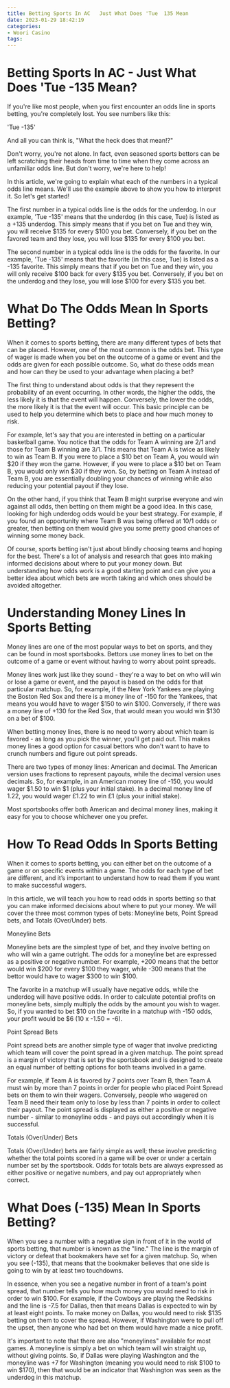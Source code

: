 ```yaml
---
title: Betting Sports In AC   Just What Does 'Tue  135 Mean
date: 2023-01-29 18:42:19
categories:
- Woori Casino
tags:
---
```



#  Betting Sports In AC - Just What Does 'Tue -135 Mean?

If you're like most people, when you first encounter an odds line in sports betting, you're completely lost. You see numbers like this:

'Tue -135'

And all you can think is, "What the heck does that mean!?"

Don't worry, you're not alone. In fact, even seasoned sports bettors can be left scratching their heads from time to time when they come across an unfamiliar odds line. But don't worry, we're here to help!

In this article, we're going to explain what each of the numbers in a typical odds line means. We'll use the example above to show you how to interpret it. So let's get started!

The first number in a typical odds line is the odds for the underdog. In our example, 'Tue -135' means that the underdog (in this case, Tue) is listed as a +135 underdog. This simply means that if you bet on Tue and they win, you will receive $135 for every $100 you bet. Conversely, if you bet on the favored team and they lose, you will lose $135 for every $100 you bet.

The second number in a typical odds line is the odds for the favorite. In our example, 'Tue -135' means that the favorite (in this case, Tue) is listed as a -135 favorite. This simply means that if you bet on Tue and they win, you will only receive $100 back for every $135 you bet. Conversely, if you bet on the underdog and they lose, you will lose $100 for every $135 you bet.

#  What Do The Odds Mean In Sports Betting?

When it comes to sports betting, there are many different types of bets that can be placed. However, one of the most common is the odds bet. This type of wager is made when you bet on the outcome of a game or event and the odds are given for each possible outcome. So, what do these odds mean and how can they be used to your advantage when placing a bet?

The first thing to understand about odds is that they represent the probability of an event occurring. In other words, the higher the odds, the less likely it is that the event will happen. Conversely, the lower the odds, the more likely it is that the event will occur. This basic principle can be used to help you determine which bets to place and how much money to risk.

For example, let's say that you are interested in betting on a particular basketball game. You notice that the odds for Team A winning are 2/1 and those for Team B winning are 3/1. This means that Team A is twice as likely to win as Team B. If you were to place a $10 bet on Team A, you would win $20 if they won the game. However, if you were to place a $10 bet on Team B, you would only win $30 if they won. So, by betting on Team A instead of Team B, you are essentially doubling your chances of winning while also reducing your potential payout if they lose.

On the other hand, if you think that Team B might surprise everyone and win against all odds, then betting on them might be a good idea. In this case, looking for high underdog odds would be your best strategy. For example, if you found an opportunity where Team B was being offered at 10/1 odds or greater, then betting on them would give you some pretty good chances of winning some money back.

Of course, sports betting isn't just about blindly choosing teams and hoping for the best. There's a lot of analysis and research that goes into making informed decisions about where to put your money down. But understanding how odds work is a good starting point and can give you a better idea about which bets are worth taking and which ones should be avoided altogether.

#  Understanding Money Lines In Sports Betting

Money lines are one of the most popular ways to bet on sports, and they can be found in most sportsbooks. Bettors use money lines to bet on the outcome of a game or event without having to worry about point spreads.

Money lines work just like they sound - they're a way to bet on who will win or lose a game or event, and the payout is based on the odds for that particular matchup. So, for example, if the New York Yankees are playing the Boston Red Sox and there is a money line of -150 for the Yankees, that means you would have to wager $150 to win $100. Conversely, if there was a money line of +130 for the Red Sox, that would mean you would win $130 on a bet of $100.

When betting money lines, there is no need to worry about which team is favored - as long as you pick the winner, you'll get paid out. This makes money lines a good option for casual bettors who don't want to have to crunch numbers and figure out point spreads.

There are two types of money lines: American and decimal. The American version uses fractions to represent payouts, while the decimal version uses decimals. So, for example, in an American money line of -150, you would wager $1.50 to win $1 (plus your initial stake). In a decimal money line of 1.22, you would wager £1.22 to win £1 (plus your initial stake).

Most sportsbooks offer both American and decimal money lines, making it easy for you to choose whichever one you prefer.

#  How To Read Odds In Sports Betting

When it comes to sports betting, you can either bet on the outcome of a game or on specific events within a game. The odds for each type of bet are different, and it’s important to understand how to read them if you want to make successful wagers.

In this article, we will teach you how to read odds in sports betting so that you can make informed decisions about where to put your money. We will cover the three most common types of bets: Moneyline bets, Point Spread bets, and Totals (Over/Under) bets.

Moneyline Bets

Moneyline bets are the simplest type of bet, and they involve betting on who will win a game outright. The odds for a moneyline bet are expressed as a positive or negative number. For example, +200 means that the bettor would win $200 for every $100 they wager, while -300 means that the bettor would have to wager $300 to win $100.

The favorite in a matchup will usually have negative odds, while the underdog will have positive odds. In order to calculate potential profits on moneyline bets, simply multiply the odds by the amount you wish to wager. So, if you wanted to bet $10 on the favorite in a matchup with -150 odds, your profit would be $6 (10 x -1.50 = -6).

Point Spread Bets

Point spread bets are another simple type of wager that involve predicting which team will cover the point spread in a given matchup. The point spread is a margin of victory that is set by the sportsbook and is designed to create an equal number of betting options for both teams involved in a game.

For example, if Team A is favored by 7 points over Team B, then Team A must win by more than 7 points in order for people who placed Point Spread bets on them to win their wagers. Conversely, people who wagered on Team B need their team only to lose by less than 7 points in order to collect their payout. The point spread is displayed as either a positive or negative number - similar to moneyline odds - and pays out accordingly when it is successful.

Totals (Over/Under) Bets

Totals (Over/Under) bets are fairly simple as well; these involve predicting whether the total points scored in a game will be over or under a certain number set by the sportsbook. Odds for totals bets are always expressed as either positive or negative numbers, and pay out appropriately when correct.

#  What Does (-135) Mean In Sports Betting?

When you see a number with a negative sign in front of it in the world of sports betting, that number is known as the "line." The line is the margin of victory or defeat that bookmakers have set for a given matchup. So, when you see (-135), that means that the bookmaker believes that one side is going to win by at least two touchdowns.

In essence, when you see a negative number in front of a team's point spread, that number tells you how much money you would need to risk in order to win $100. For example, if the Cowboys are playing the Redskins and the line is -7.5 for Dallas, then that means Dallas is expected to win by at least eight points. To make money on Dallas, you would need to risk $135 betting on them to cover the spread. However, if Washington were to pull off the upset, then anyone who had bet on them would have made a nice profit.

It's important to note that there are also "moneylines" available for most games. A moneyline is simply a bet on which team will win straight up, without giving points. So, if Dallas were playing Washington and the moneyline was +7 for Washington (meaning you would need to risk $100 to win $170), then that would be an indicator that Washington was seen as the underdog in this matchup.